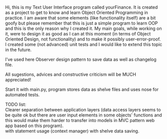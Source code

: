Hi, this is my Text User Interface program called yourFinance. 
It is created as a project to get to know and learn Object Oriented Programming in practice.
I am aware that some elements (like functionality itself) are a bit goofy but please remember
that this is just a simple program to learn OOP and this is the only reason why I created it.
My main goals, while working on it, were to design it as good as I can at this moment 
(in terms of Object Oriented Design, not functionality) and to make it possibly user-error-proof.
I created some (not advanced) unit tests and I would like to extend this topic in the future.

I've used here Observer design pattern to save data as well as changelog file.

All sugestions, advices and constructive criticism will be MUCH appreciated!

Start it with main.py, program stores data as shelve files and uses nose for automated tests.

TODO list:
<br>
Clearer separation between application layers (data access layers seems to be quite ok but there
are user input elements in some objects' functions and this would make them harder to transfer 
into models in MVC pattern web app based on this program).
<br>
with statement usage (context manager) with shelve data saving.

